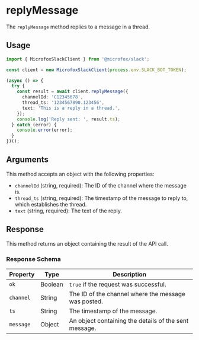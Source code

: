 # replyMessage

The `replyMessage` method replies to a message in a thread.

## Usage

```typescript
import { MicrofoxSlackClient } from '@microfox/slack';

const client = new MicrofoxSlackClient(process.env.SLACK_BOT_TOKEN);

(async () => {
  try {
    const result = await client.replyMessage({
      channelId: 'C12345678',
      thread_ts: '1234567890.123456',
      text: 'This is a reply in a thread.',
    });
    console.log('Reply sent: ', result.ts);
  } catch (error) {
    console.error(error);
  }
})();
```

## Arguments

This method accepts an object with the following properties:

-   `channelId` (string, required): The ID of the channel where the message is.
-   `thread_ts` (string, required): The timestamp of the message to reply to, which establishes the thread.
-   `text` (string, required): The text of the reply.

## Response

This method returns an object containing the result of the API call.

### Response Schema

| Property  | Type    | Description                                           |
| --------- | ------- | ----------------------------------------------------- |
| `ok`      | Boolean | `true` if the request was successful.                 |
| `channel` | String  | The ID of the channel where the message was posted.   |
| `ts`      | String  | The timestamp of the message.                         |
| `message` | Object  | An object containing the details of the sent message. |
``` 